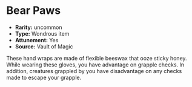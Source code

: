 
# Bear Paws

* **Rarity:** uncommon
* **Type:** Wondrous item
* **Attunement:** Yes
* **Source:** Vault of Magic


These hand wraps are made of flexible beeswax that ooze sticky honey. While wearing these gloves, you have advantage on grapple checks. In addition, creatures grappled by you have disadvantage on any checks made to escape your grapple.
